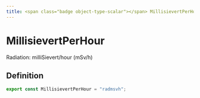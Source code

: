 ```yaml
---
title: <span class="badge object-type-scalar"></span> MillisievertPerHour
---
```

# <span class="badge object-type-scalar"></span> MillisievertPerHour

Radiation: milliSievert/hour (mSv/h)

## Definition

```typescript
export const MillisievertPerHour = "radmsvh";

```
